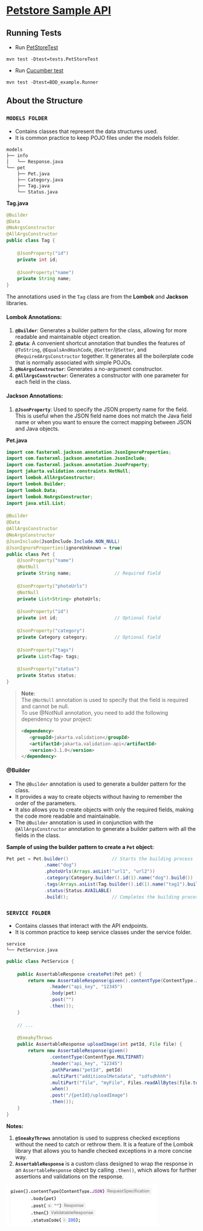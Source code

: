 # [Petstore Sample API](https://petstoresampleapi.apimatic.dev/v/1_0_5#/http/how-to-get-started)

## Running Tests

- Run [PetStoreTest](src/test/java/tests/PetStoreTest.java)
```shell
mvn test -Dtest=tests.PetStoreTest
```

- Run [Cucumber test](src/test/java/BDD_example/Runner.java)
```shell
mvn test -Dtest=BDD_example.Runner
```

## About the Structure

### `MODELS FOLDER`
* Contains classes that represent the data structures used.
* It is common practice to keep POJO files under the models folder.
```
models
├── info
│   └── Response.java
└── pet
    ├── Pet.java
    ├── Category.java
    ├── Tag.java
    └── Status.java
```

**Tag.java**
```java
@Builder
@Data
@NoArgsConstructor
@AllArgsConstructor
public class Tag {

    @JsonProperty("id")
    private int id;
    
    @JsonProperty("name")
    private String name;
}
```

The annotations used in the `Tag` class are from the **Lombok** and **Jackson** libraries.

#### Lombok Annotations:
1. **`@Builder`**: Generates a builder pattern for the class, allowing for more readable and maintainable object creation.
2. **`@Data`**: A convenient shortcut annotation that bundles the features of `@ToString`, `@EqualsAndHashCode`, `@Getter`/`@Setter`, and `@RequiredArgsConstructor` together. It generates all the boilerplate code that is normally associated with simple POJOs.
3. **`@NoArgsConstructor`**: Generates a no-argument constructor.
4. **`@AllArgsConstructor`**: Generates a constructor with one parameter for each field in the class.

#### Jackson Annotations:
1. **`@JsonProperty`**: Used to specify the JSON property name for the field. This is useful when the JSON field name does not match the Java field name or when you want to ensure the correct mapping between JSON and Java objects.


**Pet.java**
```java
import com.fasterxml.jackson.annotation.JsonIgnoreProperties;
import com.fasterxml.jackson.annotation.JsonInclude;
import com.fasterxml.jackson.annotation.JsonProperty;
import jakarta.validation.constraints.NotNull;
import lombok.AllArgsConstructor;
import lombok.Builder;
import lombok.Data;
import lombok.NoArgsConstructor;
import java.util.List;

@Builder
@Data
@AllArgsConstructor
@NoArgsConstructor
@JsonInclude(JsonInclude.Include.NON_NULL)
@JsonIgnoreProperties(ignoreUnknown = true)
public class Pet {
    @JsonProperty("name")
    @NotNull
    private String name;                // Required field

    @JsonProperty("photoUrls")
    @NotNull
    private List<String> photoUrls;

    @JsonProperty("id")
    private int id;                     // Optional field

    @JsonProperty("category")
    private Category category;          // Optional field

    @JsonProperty("tags")
    private List<Tag> tags;

    @JsonProperty("status")
    private Status status;
}
```

> **Note**: <br>
> The `@NotNull` annotation is used to specify that the field is required and cannot be null.<br>
> To use @NotNull annotation, you need to add the following dependency to your project:
> ```xml
> <dependency>
>    <groupId>jakarta.validation</groupId>
>    <artifactId>jakarta.validation-api</artifactId>
>    <version>3.1.0</version>
> </dependency>


#### @Builder
* The `@Builder` annotation is used to generate a builder pattern for the class. 
* It provides a way to create objects without having to remember the order of the parameters.
* It also allows you to create objects with only the required fields, making the code more readable and maintainable.
* The `@Builder` annotation is used in conjunction with the `@AllArgsConstructor` annotation to generate a builder pattern with all the fields in the class.

**Sample of using the builder pattern to create a `Pet` object:**
```java
Pet pet = Pet.builder()                // Starts the building process | Starts building a Pet object 
              .name("dog")
              .photoUrls(Arrays.asList("url1", "url2"))
              .category(Category.builder().id(1).name("dog").build())
              .tags(Arrays.asList(Tag.builder().id(1).name("tag1").build()))
              .status(Status.AVAILABLE)
              .build();                // Completes the building process | Completes building a Pet object
``` 

### `SERVICE FOLDER`
* Contains classes that interact with the API endpoints.
* It is common practice to keep service classes under the service folder.
```
service
└── PetService.java
```

```java
public class PetService {

    public AssertableResponse createPet(Pet pet) {
        return new AssertableResponse(given().contentType(ContentType.JSON)
                .header("api_key", "12345")
                .body(pet)
                .post("")
                .then());
    }

    // ...

    @SneakyThrows
    public AssertableResponse uploadImage(int petId, File file) {
        return new AssertableResponse(given()
                .contentType(ContentType.MULTIPART)
                .header("api_key", "12345")
                .pathParams("petId", petId)
                .multiPart("additionalMetadata", "sdfsdhhhh")
                .multiPart("file", "myFile", Files.readAllBytes(file.toPath()))
                .when()
                .post("/{petId}/uploadImage")
                .then());
    }
}
```

**Notes:**

1. **`@SneakyThrows`** annotation is used to suppress checked exceptions without the need to catch or rethrow them. It is a feature of the Lombok library that allows you to handle checked exceptions in a more concise way.
2. **`AssertableResponse`** is a custom class designed to wrap the response in an `AssertableResponse` object by calling `.then()`, which allows for further assertions and validations on the response.

<img src="/src/test/resources/images/validatableResponse.png" width="400px"></img>


